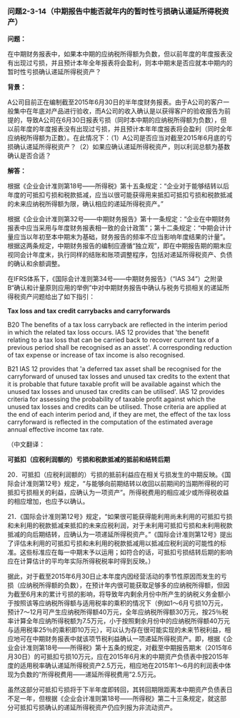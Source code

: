 ### 问题2-3-14（中期报告中能否就年内的暂时性亏损确认递延所得税资产）

**问题：**

在中期财务报表中，如果本中期的应纳税所得额为负数，但以前年度的年度报表没有出现过亏损，并且预计本年全年报表将会盈利，则本中期末是否应就本中期内的暂时性亏损确认递延所得税资产？

**背景：**

A公司目前正在编制截至2015年6月30日的半年度财务报表。由于A公司的客户一般集中在年底对产品进行验收，而A公司的收入确认是以获得客户的验收报告为前提的，导致A公司在6月30日报表亏损（同时本中期的应纳税所得额为负数），但以前年度的年度报表没有出现过亏损，并且预计本年年度报表将会盈利（同时全年应纳税所得额为正数）。在此情况下：（1）A公司是否应当对截至2015年6月底的亏损确认递延所得税资产？（2）如果应确认递延所得税资产，则以利润总额为基数确认是否合适？

**解答：**

根据《企业会计准则第18号——所得税》第十五条规定：“企业对于能够结转以后年度的可抵扣亏损和税款抵减，应当以很可能获得用来抵扣可抵扣亏损和税款抵减的未来应纳税所得额为限，确认相应的递延所得税资产。”

根据《企业会计准则第32号——中期财务报告》第十一条规定：“企业在中期财务报表中应当采用与年度财务报表相一致的会计政策”；第十二条规定：“中期会计计量应当以年初至本中期末为基础，财务报告的频率不应当影响年度结果的计量”。根据这两条规定，中期财务报告的编制应遵循“独立观”，即在中期报告期的期末应视同会计年度末，执行同样的结账和账项调整程序，包括对递延所得税资产、负债的确认和余额调整。

在IFRS体系下，《国际会计准则第34号——中期财务报告》（“IAS
34”）之附录B“确认和计量原则应用的举例”中对中期财务报告中确认与税务亏损相关的递延所得税资产问题给出了如下指引：

**Tax loss and tax credit carrybacks and carryforwards**

B20 The benefits of a tax loss carryback are reflected in the interim period in
which the related tax loss occurs. IAS 12 provides that 'the benefit relating to
a tax loss that can be carried back to recover current tax of a previous period
shall be recognised as an asset'. A corresponding reduction of tax expense or
increase of tax income is also recognised.

B21 IAS 12 provides that 'a deferred tax asset shall be recognised for the
carryforward of unused tax losses and unused tax credits to the extent that it
is probable that future taxable profit will be available against which the
unused tax losses and unused tax credits can be utilised'. IAS 12 provides
criteria for assessing the probability of taxable profit against which the
unused tax losses and credits can be utilised. Those criteria are applied at the
end of each interim period and, if they are met, the effect of the tax loss
carryforward is reflected in the computation of the estimated average annual
effective income tax rate.

（中文翻译：

**可抵扣（应税利润额的）亏损和税款抵减的抵前和结转后期**

20．可抵扣（应税利润额的）亏损的抵前利益应在相关亏损发生的中期反映。《国际会计准则第12号》规定，“与能够向前期结转以收回以前期间的当期所得税的可抵扣亏损相关的利益，应确认为一项资产”。所得税费用的相应减少或所得税收益的相应增加，也应予以确认。

21．《国际会计准则第12号》规定，“如果很可能获得能利用尚未利用的可抵扣亏损和未利用的税款抵减来抵扣的未来应税利润，对于未利用可抵扣亏损和未利用税款抵减的向后期结转，应确认为一项递延所得税资产。”《国际会计准则第12号》提出了评估未利用的可抵扣亏损和未利用的税款抵减用以抵减应税利润的可能性的标准。这些标准应在每一中期末予以运用；如符合的话，可抵扣亏损结转后期的影响应在计算估计的平均年实际所得税税率时得到反映。）

据此，对于截至2015年6月30日止本年度内因经营活动的季节性原因而发生的亏损（应纳税所得额的负数），在预计年内很可能获取足够多的应纳税所得额，但因为截至6月末的累计亏损的影响，将导致年内剩余月份中所产生的纳税义务金额小于按照该等应纳税所得额与适用税率的乘积的情况下（例如1～6月亏损10万元，预计7～12月可产生应纳税所得额40万元，全年应纳税所得额30万元，按25％税率计算全年应纳所得税额为7.5万元，小于按照剩余月份中的应纳税所得额40万元与适用税率25％的乘积即10万元），可以认为存在很可能实现的未来节税利益，相应地可在中期财务报表中就该项节税利益确认一项递延所得税资产。即，根据《企业会计准则第18号——所得税》第十五条的规定，对截至中期报告期末（2015年6月30日）的可抵扣亏损10万元，应在2015年6月末的中期资产负债表中按2015年度的适用税率确认递延所得税资产2.5万元，相应地在2015年1～6月的利润表中体现为负数的“所得税费用——递延所得税费用”2.5万元。

虽然这部分可抵扣亏损将于下半年度即转回，其转回期限距离本中期资产负债表日不足一年，但根据《企业会计准则第18号——所得税》第二十三条规定，就这部分可抵扣亏损确认的递延所得税资产仍应列报为非流动资产。